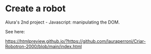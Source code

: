 # Create a robot

Alura's 2nd project - Javascript: manipulating the DOM.


See here:

https://htmlpreview.github.io/?https://github.com/lauraperroni/Criar-Robotron-2000/blob/main/index.html
